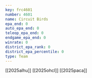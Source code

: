 ```yaml
---
key: frc4601
number: 4601
name: Circuit Birds
epa_end: 0
auto_epa_end: 0
teleop_epa_end: 0
endgame_epa_end: 0
winrate: 0
district_epa_rank: 0
district_epa_percentile: 0
type: Team
---
```

[[2025alhu]]
[[2025ohcl]]
[[2025paca]]

